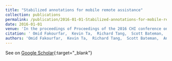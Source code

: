 ```yaml
---
title: "Stabilized annotations for mobile remote assistance"
collection: publications
permalink: /publication/2016-01-01-Stabilized-annotations-for-mobile-remote-assistance
date: 2016-01-01
venue: 'In the proceedings of Proceedings of the 2016 CHI conference on human factors in computing systems'
citation: ' Omid Fakourfar,  Kevin Ta,  Richard Tang,  Scott Bateman,  Anthony Tang, &quot;Stabilized annotations for mobile remote assistance.&quot; In the proceedings of Proceedings of the 2016 CHI conference on human factors in computing systems, 2016.'
authors: 'Omid Fakourfar,  Kevin Ta,  Richard Tang,  Scott Bateman,  Anthony Tang'
---
```

See on [Google Scholar](https://scholar.google.com/scholar?q=Stabilized+annotations+for+mobile+remote+assistance){:target="_blank"}
